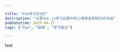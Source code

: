 ```yaml
---

title: "Vue学习日记2"
description: "记录Vue.js学习过程中的心得体会和知识点总结"
pubDatetime: 2025-04-27
tags: ["Vue", "前端", "学习笔记"]

---
```


test